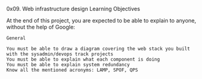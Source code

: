 0x09. Web infrastructure design
Learning Objectives

At the end of this project, you are expected to be able to explain to anyone, without the help of Google:

    General

    You must be able to draw a diagram covering the web stack you built with the sysadmin/devops track projects
    You must be able to explain what each component is doing
    You must be able to explain system redundancy
    Know all the mentioned acronyms: LAMP, SPOF, QPS
		